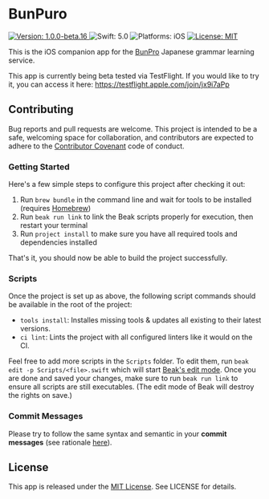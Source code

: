 # BunPuro

<p align="left">
    <a href="https://github.com/bunpro-srs/BunPro-iOS/releases">
        <img src="https://img.shields.io/badge/Version-1.0.0--beta.16-blue.svg"
             alt="Version: 1.0.0-beta.16">
    </a>
    <img src="https://img.shields.io/badge/Swift-5.0-FFAC45.svg"
         alt="Swift: 5.0">
    <img src="https://img.shields.io/badge/Platforms-iOS-FF69B4.svg"
        alt="Platforms: iOS">
    <a href="https://github.com/bunpro-srs/BunPro-iOS/blob/development/LICENSE">
        <img src="https://img.shields.io/badge/License-MIT-lightgrey.svg"
             alt="License: MIT">
    </a>
</p>

This is the iOS companion app for the [BunPro](https://www.bunpro.jp) Japanese grammar learning service.

This app is currently being beta tested via TestFlight. If you would like to try it, you can access it here:
https://testflight.apple.com/join/jx9i7aPp

## Contributing

Bug reports and pull requests are welcome. This project is intended to be a safe, welcoming space for collaboration, and contributors are expected to adhere to the [Contributor Covenant](http://contributor-covenant.org) code of conduct.

### Getting Started

Here's a few simple steps to configure this project after checking it out:

1. Run `brew bundle` in the command line and wait for tools to be installed (requires [Homebrew](https://brew.sh/))
2. Run `beak run link` to link the Beak scripts properly for execution, then restart your terminal
3. Run `project install` to make sure you have all required tools and dependencies installed

That's it, you should now be able to build the project successfully.

### Scripts

Once the project is set up as above, the following script commands should be available in the root of the project:

* `tools install`: Installes missing tools & updates all existing to their latest versions.
* `ci lint`: Lints the project with all configured linters like it would on the CI.

Feel free to add more scripts in the `Scripts` folder. To edit them, run `beak edit -p Scripts/<file>.swift` which will start [Beak's edit mode](https://github.com/yonaskolb/Beak#edit-the-swift-file). Once you are done and saved your changes, make sure to run `beak run link` to ensure all scripts are still executables. (The edit mode of Beak will destroy the rights on save.)

### Commit Messages

Please try to follow the same syntax and semantic in your **commit messages** (see rationale [here](http://chris.beams.io/posts/git-commit/)).

## License

This app is released under the [MIT License](http://opensource.org/licenses/MIT). See LICENSE for details.
